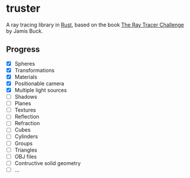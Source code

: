 # truster

A ray tracing library in [Rust](https://rust-lang.org), based on the book [The Ray Tracer Challenge](https://pragprog.com/titles/jbtracer/the-ray-tracer-challenge/) by Jamis Buck.

## Progress

- [x] Spheres
- [x] Transformations
- [x] Materials
- [x] Positionable camera
- [x] Multiple light sources
- [ ] Shadows
- [ ] Planes
- [ ] Textures
- [ ] Reflection
- [ ] Refraction
- [ ] Cubes
- [ ] Cylinders
- [ ] Groups
- [ ] Triangles
- [ ] OBJ files
- [ ] Contructive solid geometry
- [ ] ...
